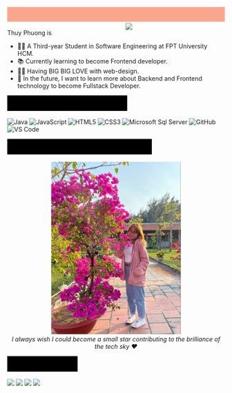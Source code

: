 <img src="https://github.com/nguyenlamthuyphuong25/nguyenlamthuyphuong25/blob/main/intro.gif" alt="Welcome!"/>

<img align='right' src="https://media.giphy.com/media/ieyl9zmCjO4b4t6qoY/giphy.gif" width="230"/>

Thuy Phuong is
- 👨‍💻 A Third-year Student in Software Engineering at FPT University HCM.
- 📚 Currently learning to become Frontend developer.
- 💪🏼 Having BIG BIG LOVE with web-design.
- 🌱 In the future, I want to learn more about Backend and Frontend technology to become Fullstack Developer.
  
<p><img src="https://github.com/nguyenlamthuyphuong25/nguyenlamthuyphuong25/blob/main/tittle.gif"></p>
    
![Java](http://img.shields.io/badge/-Java-5B4638?style=flat-square&logo=java&logoColor=ffffff)
![JavaScript](https://img.shields.io/badge/-JavaScript-%23F7DF1C?style=flat-square&logo=javascript&logoColor=000000&labelColor=%23F7DF1C&color=%23FFCE5A)
![HTML5](https://img.shields.io/badge/-HTML5-%23E44D27?style=flat-square&logo=html5&logoColor=ffffff)
![CSS3](https://img.shields.io/badge/-CSS3-%231572B6?style=flat-square&logo=css3)
![Microsoft Sql Server](https://img.shields.io/badge/-Sql%20Server-CC2927?style=flat-square&logo=microsoft-sql-server&logoColor=ffffff)
![GitHub](https://img.shields.io/badge/-GitHub-181717?style=flat-square&logo=github)
![VS Code](http://img.shields.io/badge/-VS%20Code-007ACC?style=flat-square&logo=visual-studio-code&logoColor=ffffff)

<p><img src="https://github.com/nguyenlamthuyphuong25/nguyenlamthuyphuong25/blob/main/more.gif"></p>

<div align="center" width="300">
<img src="https://github.com/nguyenlamthuyphuong25/nguyenlamthuyphuong25/blob/main/pic_TP.jpg" alt="My Picture!" width="300"/>
</div>

<div align="center">
  <em>I always wish I could become a small star contributing to the brilliance of the tech sky ❤
</div>
  
<p><img src="https://github.com/nguyenlamthuyphuong25/nguyenlamthuyphuong25/blob/main/contact_TP.gif"></p>

[![](https://img.shields.io/badge/LinkedIn-PhuongNLT130201-blue)](https://www.linkedin.com/in/PhuongNLT130201/)
[![](https://img.shields.io/badge/Gmail-nguyenlamthuyphuong25@gmail.com-red)](mailto:nguyenlamthuyphuong25@gmail.com)
[![](https://img.shields.io/badge/GitHub-nguyenlamthuyphuong25-yellow)](https://github.com/nguyenlamthuyphuong25)
[![](https://img.shields.io/badge/Facebook-PhuongNLT.1302-yellow)](https://www.facebook.com/PhuongNLT.1302/)



